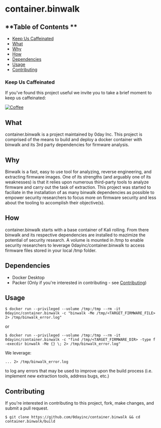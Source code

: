 # container.binwalk
## **Table of Contents ** ##
- [Keep Us Caffeinated](#keep-us-caffeinated)
- [What](#what)
- [Why](#why)
- [How](#how)
- [Dependencies](#dependencies)
- [Usage](#usage)
- [Contributing](#contributing)

### **Keep Us Caffeinated** ###
If you've found this project useful we invite you to take a brief moment to keep us caffeinated:

[![Coffee](https://www.buymeacoffee.com/assets/img/custom_images/orange_img.png)](https://buymeacoff.ee/0dayinc)

## **What** ##
container.binwalk is a project maintained by 0day Inc.  This project is comprised of the means to build and deploy a docker container with binwalk and its 3rd party dependencies for firmware analysis.

## **Why** ##
Binwalk is a fast, easy to use tool for analyzing, reverse engineering, and extracting firmware images.  One of its strengths (and arguably one of its weaknesses) is that it relies upon numerous third-party tools to analyze firmware and carry out the task of extraction.  This project was started to faciliate in the installation of as many binwalk dependencies as possible to empower security researchers to focus more on firmware security and less about the tooling to accomplish their objective(s).

## **How** ##
container.binwalk starts with a base container of Kali rolling.  From there binwalk and its respective dependencies are installed to mazimize the potential of security research.  A volume is mounted in /tmp to enable security researchers to leverage 0dayinc/container.binwalk to access firmware files stored in your local /tmp folder.

## **Dependencies** ##
- Docker Desktop
- Packer (Only if you're interested in contributing - see [Contributing](#contributing))  

## **Usage** ##
```
$ docker run --privileged --volume /tmp:/tmp --rm -it 0dayinc/container.binwalk -c "binwalk -Me /tmp/<TARGET_FIRMWARE_FILE> 2> /tmp/binwalk_error.log"
```
or
```
$ docker run --privileged --volume /tmp:/tmp --rm -it 0dayinc/container.binwalk -c "find /tmp/<TARGET_FIRMWARE_DIR> -type f -execdir binwalk -Me {} \; 2> /tmp/binwalk_error.log"
```

We leverage:
```
... 2> /tmp/binwalk_error.log
```
to log any errors that may be used to improve upon the build process (i.e. implement new extraction tools, address bugs, etc.)

## **Contributing**
If you're interested in contributing to this project, fork, make changes, and submit a pull request.

```
$ git clone https://github.com/0dayinc/container.binwalk && cd container.binwalk/build
```
